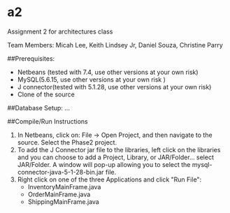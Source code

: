 a2
==

Assignment 2 for architectures class

Team Members: Micah Lee, Keith Lindsey Jr, Daniel Souza, Christine Parry

##Prerequisites:
* Netbeans (tested with 7.4, use other versions at your own risk)
* MySQL(5.6.15, use other versions at your own risk )
* J connector(tested with 5.1.28, use other versions at your own risk)
* Clone of the source
  
##Database Setup:
...

##Compile/Run Instructions
1. In Netbeans, click on: File -> Open Project, and then navigate to the source. Select the Phase2 project.
2. To add the J Connector jar file to the libraries, left click on the libraries and you can choose to add a Project, Library, or JAR/Folder… select JAR/Folder. A window will pop-up allowing you to select the mysql-connector-java-5-1-28-bin.jar file.
3. Right click on one of the three Applications and click "Run File":
   * InventoryMainFrame.java
   * OrderMainFrame.java
   * ShippingMainFrame.java
